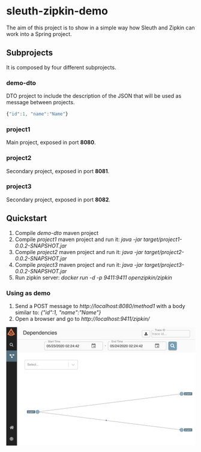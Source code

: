 # sleuth-zipkin-demo
The aim of this project is to show in a simple way how Sleuth and Zipkin can work into a Spring project. 

## Subprojects
It is composed by four different subprojects.

### demo-dto
DTO project to include the description of the JSON that will be used as message between projects.

```javascript
{"id":1, "name":"Name"}
```

### project1
Main project, exposed in port __8080__.

### project2
Secondary project, exposed in port __8081__.

### project3
Secondary project, exposed in port __8082__.

## Quickstart
1. Compile _demo-dto_ maven project
1. Compile _project1_ maven project and run it: _java -jar target/project1-0.0.2-SNAPSHOT.jar_
1. Compile _project2_ maven project and run it: _java -jar target/project2-0.0.2-SNAPSHOT.jar_
1. Compile _project3_ maven project and run it: _java -jar target/project3-0.0.2-SNAPSHOT.jar_
1. Run zipkin server: _docker run -d -p 9411:9411 openzipkin/zipkin_

### Using as demo
1. Send a POST message to _http://localhost:8080/method1_ with a body similar to: _{"id":1, "name":"Name"}_
1. Open a browser and go to _http://localhost:9411/zipkin/_

![alt text](https://github.com/restalion/sleuth-zipkin-demo/blob/master/img/ZipkinFlow.png "Zipkin Flow")
